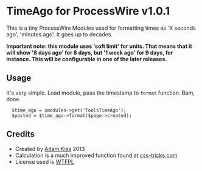 # TimeAgo for ProcessWire v1.0.1

This is a tiny ProcessWire Modules used for formatting times as 'X seconds ago', 'minutes ago'. It goes up to decades.

**Important note: this module uses 'soft limit' for units. That means that it will show '8 days ago' for 8 days, but '1 week ago' for 9 days, for instance. This will be configurable in one of the later releases.**

## Usage

It's very simple. Load module, pass the timestamp to `format` function. Bam, done.

```
  $time_ago = $modules->get('ToolsTimeAgo');
  $posted = $time_ago->format($page->created);
```

## Credits

* Created by [Adam Kiss](http://adamkiss.com) 2013
* Calculation is a much improved function found at [css-tricks.com](http://css-tricks.com/snippets/php/time-ago-function/)
* License used is [WTFPL](http://www.wtfpl.net/)